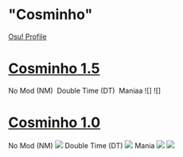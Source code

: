 # "Cosminho"

[Osu! Profile](https://osu.ppy.sh/users/14086779)
# [Cosminho 1.5]()
No Mod (NM)
![]()
Double Time (DT)
![]()
Maniaa
![]
![]

# [Cosminho 1.0](https://drive.google.com/drive/folders/1f3tRo-J8HvQvzh7giBt0m1rfgJHa12Xx?usp=sharing)
No Mod (NM)
![](https://osu.ppy.sh/ss/17076387/c47d)
Double Time (DT)
![](https://osu.ppy.sh/ss/17076412/24c2)
Mania
![](http://osu.ppy.sh/ss/17076421/ab94)
![](https://osu.ppy.sh/ss/17076418/132f)

